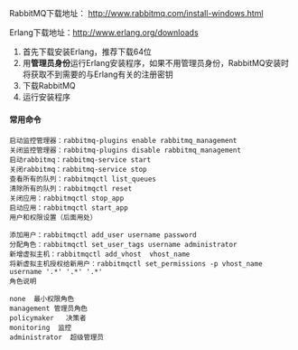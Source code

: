 RabbitMQ下载地址：
http://www.rabbitmq.com/install-windows.html

Erlang下载地址：http://www.erlang.org/downloads


1. 首先下载安装Erlang，推荐下载64位
2. 用**管理员身份**运行Erlang安装程序，如果不用管理员身份，RabbitMQ安装时将获取不到需要的与Erlang有关的注册密钥
3. 下载RabbitMQ
4. 运行安装程序

#### 常用命令

	启动监控管理器：rabbitmq-plugins enable rabbitmq_management
	关闭监控管理器：rabbitmq-plugins disable rabbitmq_management
	启动rabbitmq：rabbitmq-service start
	关闭rabbitmq：rabbitmq-service stop
	查看所有的队列：rabbitmqctl list_queues
	清除所有的队列：rabbitmqctl reset
	关闭应用：rabbitmqctl stop_app
	启动应用：rabbitmqctl start_app
	用户和权限设置（后面用处）
	
	添加用户：rabbitmqctl add_user username password
	分配角色：rabbitmqctl set_user_tags username administrator
	新增虚拟主机：rabbitmqctl add_vhost  vhost_name
	将新虚拟主机授权给新用户：rabbitmqctl set_permissions -p vhost_name username '.*' '.*' '.*'
	角色说明
	
	none  最小权限角色
	management 管理员角色
	policymaker   决策者
	monitoring  监控
	administrator  超级管理员